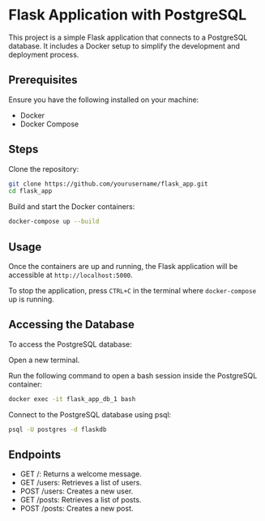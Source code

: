 # Flask Application with PostgreSQL

This project is a simple Flask application that connects to a PostgreSQL database. It includes a Docker setup to simplify the development and deployment process.

## Prerequisites
Ensure you have the following installed on your machine:

- Docker
- Docker Compose

## Steps
Clone the repository:

```sh
git clone https://github.com/yourusername/flask_app.git
cd flask_app
```
Build and start the Docker containers:

```sh
docker-compose up --build
```
## Usage

Once the containers are up and running, the Flask application will be accessible at `http://localhost:5000`.

To stop the application, press `CTRL+C` in the terminal where `docker-compose` up is running.

## Accessing the Database
To access the PostgreSQL database:

Open a new terminal.

Run the following command to open a bash session inside the PostgreSQL container:

```sh
docker exec -it flask_app_db_1 bash
```
Connect to the PostgreSQL database using psql:

```sh
psql -U postgres -d flaskdb
```
## Endpoints

- GET /: Returns a welcome message.
- GET /users: Retrieves a list of users.
- POST /users: Creates a new user.
- GET /posts: Retrieves a list of posts.
- POST /posts: Creates a new post.

